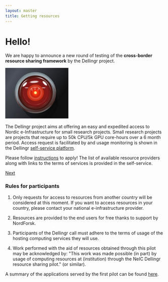 ```yaml
---
layout: master
title: Getting resources
---
```


<div class="jumbotron">
  <h1>Hello!</h1>
  <p>We are happy to announce a new round of testing of the <b>cross-border resource sharing framework</b> by the Dellingr project.
  </p>
    <img class="img-responsive center-block pull-right" src="/assets/img/4682461024_10ce18b9ea_m.jpg" width="200">

  <p>
  The Dellingr project aims at offering an easy and expedited access to Nordic e-Infrastructure for small research projects.
  Small research projects are projects that require up to 50k CPU/5k GPU core-hours over a 6 month period.
  Access request is facilitated by and usage monitoring is shown in the Dellingr <a href="https://share.neic.no/">self-service platform</a>.
</p>
<p>
Please follow <a href="/guide/">instructions</a> to apply! The list of available resource
providers along with links to the terms of services is provided in the self-service.

</p>
  <p><a class="btn btn-success btn-lg" href="/guide/">Next</a></p>
</div>



### Rules for participants

1. Only requests for access to resources from another country will be considered at this moment. If you want to access resources in your country, please contact
your national e-infrastructure provider.

2. Resources are provided to the end users for free thanks to support by NordForsk.

3. Participants of the Dellingr call must adhere to the terms of usage of the hosting computing services they will use.

4. Work performed with the aid of resources obtained through this pilot may be acknowledged by:
"This work was made possible (in part) by usage of computing resources at (institution) through the
NeIC Dellingr resource sharing pilot." (or similar).


A summary of the applications served by the first pilot can be found
[here](https://wiki.neic.no/wiki/Dellingr/FirstPilotApplications).

